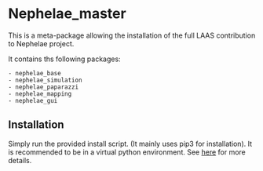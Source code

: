 # Nephelae_master

This is a meta-package allowing the installation of the full LAAS contribution to Nephelae project.

It contains ths following packages:

    - nephelae_base
    - nephelae_simulation
    - nephelae_paparazzi
    - nephelae_mapping
    - nephelae_gui


## Installation

Simply run the provided install script. (It mainly uses pip3 for installation).
It is recommended to be in a virtual python environment. See [here](https://virtualenv.pypa.io/en/latest/) for more details.

